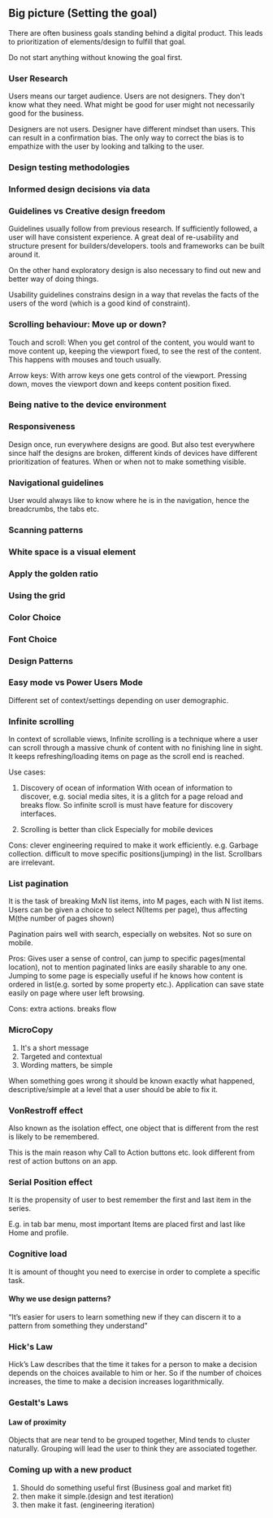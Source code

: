 
## Big picture (Setting the goal)

There are often business goals standing behind a digital product. This leads to
prioritization of elements/design to fulfill that goal.

Do not start anything without knowing the goal first.

### User Research

Users means our target audience.
Users are not designers. They don't know what they need. What might be good for user might not necessarily good for the business.

Designers are not users. Designer have different mindset than users. This can result in a confirmation bias. The only way to correct the bias is to empathize with the user by looking and talking to the user.

### Design testing methodologies

### Informed design decisions via data

### Guidelines vs Creative design freedom

Guidelines usually follow from previous research. If sufficiently followed, a user will have consistent experience. A great deal of re-usability and structure present for builders/developers. tools and frameworks can be built around it.

On the other hand exploratory design is also necessary to find out new and better way of doing things.

Usability guidelines constrains design in a way that revelas the facts of the users of the word (which is a good kind of constraint).

### Scrolling behaviour: Move up or down?

Touch and scroll:
When you get control of the content, you would want to move content up, keeping the viewport fixed, to see the rest of the content. This happens with mouses and touch usually.

Arrow keys:
With arrow keys one gets control of the viewport. Pressing down, moves the viewport 
down and keeps content position fixed.

### Being native to the device environment

### Responsiveness

Design once, run everywhere designs are good. But also test everywhere since half the designs are broken, different kinds of devices have different prioritization of features. When or when not to make something visible.

### Navigational guidelines

User would always like to know where he is in the navigation, hence the breadcrumbs, the tabs etc.

### Scanning patterns

### White space is a visual element

### Apply the golden ratio

### Using the grid

### Color Choice

### Font Choice

### Design Patterns

### Easy mode vs Power Users Mode

Different set of context/settings depending on user demographic.

### Infinite scrolling

In context of scrollable views,
Infinite scrolling is a technique where a user can scroll through a massive chunk of content with no finishing line in sight. It keeps refreshing/loading items on page as the scroll end is reached.

Use cases:
1. Discovery of ocean of information
With ocean of information to discover, e.g. social media sites, it is a glitch for a page reload and breaks flow. So infinite scroll is must have feature for discovery interfaces.

2. Scrolling is better than click
Especially for mobile devices

Cons: clever engineering required to make it work efficiently. e.g. Garbage collection. difficult to move specific positions(jumping) in the list. Scrollbars are irrelevant.

### List pagination

It is the task of breaking MxN list items,
into M pages, each with N list items.
Users can be given a choice to select N(Items per page), thus affecting M(the number of pages shown)

Pagination pairs well with search, especially on websites. Not so sure on mobile.

Pros: Gives user a sense of control, can jump to specific pages(mental location), not to mention paginated links are easily sharable to any one. Jumping to some page is especially useful if he knows how content is ordered in list(e.g. sorted by some property etc.).
Application can save state easily on page where user left browsing.

Cons: extra actions. breaks flow

### MicroCopy

1. It's a short message
2. Targeted and contextual
3. Wording matters, be simple

When something goes wrong it should be known exactly what happened, descriptive/simple at a level that a user should be able to fix it.

### VonRestroff effect

Also known as the isolation effect,
one object that is different from the
rest is likely to be remembered.

This is the main  reason why Call to Action buttons etc. look different from rest of action buttons on an app.

### Serial Position effect

It is the propensity of user to best remember the first and last item in the series.

E.g. in tab bar menu, most important Items are placed first and last like Home and profile.

### Cognitive load

It is amount of thought you need to exercise in order to complete a specific task. 

#### Why we use design patterns?

“It’s easier for users to learn something new if they can discern it to a pattern from something they understand”

### Hick's Law

Hick’s Law describes that the time it takes for a person to make a decision depends on the choices available to him or her. So if the number of choices increases, the time to make a decision increases logarithmically.

### Gestalt's Laws

#### Law of proximity

Objects that are near tend to be grouped together, Mind tends to cluster naturally.
Grouping will lead the user to think they are associated together.


### Coming up with a new product

1. Should do something useful first (Business goal and market fit)
2. then make it simple.(design and test iteration)
3. then make it fast. (engineering iteration)